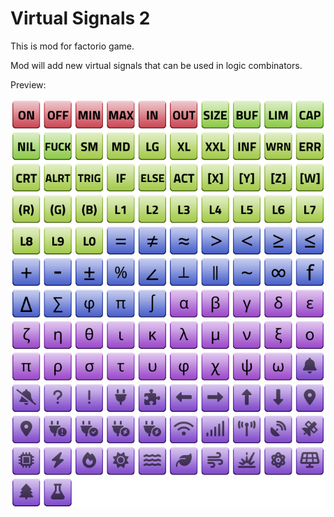 # Virtual Signals 2

This is mod for factorio game.

Mod will add new virtual signals that can be used in logic combinators.

Preview:

![preview](./generator/preview.png)